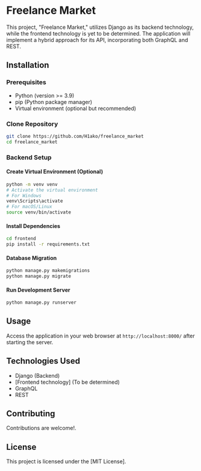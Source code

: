 # Freelance Market

This project, "Freelance Market," utilizes Django as its backend technology, while the frontend technology is yet to be determined. The application will implement a hybrid approach for its API, incorporating both GraphQL and REST.

## Installation

### Prerequisites

- Python (version >= 3.9)
- pip (Python package manager)
- Virtual environment (optional but recommended)

### Clone Repository

```bash
git clone https://github.com/H1ako/freelance_market
cd freelance_market
```

### Backend Setup

#### Create Virtual Environment (Optional)

```bash
python -m venv venv
# Activate the virtual environment
# For Windows
venv\Scripts\activate
# For macOS/Linux
source venv/bin/activate
```

#### Install Dependencies

```bash
cd frontend
pip install -r requirements.txt
```

#### Database Migration

```bash
python manage.py makemigrations
python manage.py migrate
```

#### Run Development Server

```bash
python manage.py runserver
```

## Usage

Access the application in your web browser at `http://localhost:8000/` after starting the server.

## Technologies Used

- Django (Backend)
- [Frontend technology] (To be determined)
- GraphQL
- REST

## Contributing

Contributions are welcome!.

## License

This project is licensed under the [MIT License].
